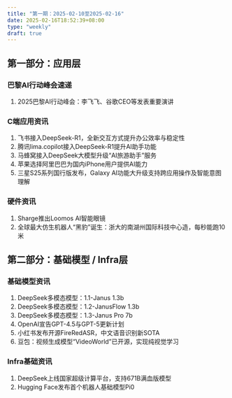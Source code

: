 ```yaml
---
title: "第一期：2025-02-10至2025-02-16"
date: 2025-02-16T18:52:39+08:00
type: "weekly"
draft: true
---
```

## 第一部分：应用层

### 巴黎AI行动峰会速递

1. 2025巴黎AI行动峰会：李飞飞、谷歌CEO等发表重要演讲

### C端应用资讯
  
1. 飞书接入DeepSeek-R1，全新交互方式提升办公效率与稳定性
2. 腾讯lima.copilot接入DeepSeek-R1提升AI助手功能
3. 马蜂窝接入DeepSeek大模型升级“AI旅游助手”服务
4. 苹果选择阿里巴巴为国内iPhone用户提供AI能力
5. 三星S25系列国行版发布，Galaxy AI功能大升级支持跨应用操作及智能意图理解

### 硬件资讯
  
1. Sharge推出Loomos AI智能眼镜
2. 全球最大仿生机器人“黑豹”诞生：浙大的南湖州国际科技中心造，每秒能跑10米

## 第二部分：基础模型 / Infra层

### 基础模型资讯

1. DeepSeek多模态模型：1.1-Janus 1.3b
2. DeepSeek多模态模型：1.2-JanusFlow 1.3b
3. DeepSeek多模态模型：1.3-Janus Pro 7b
4. OpenAI宣告GPT-4.5与GPT-5更新计划
5. 小红书发布开源FireRedASR，中文语音识别新SOTA
6. 豆包：视频生成模型“VideoWorld”已开源，实现纯视觉学习

### Infra基础资讯

1. DeepSeek上线国家超级计算平台，支持671B满血版模型
2. Hugging Face发布首个机器人基础模型Pi0
